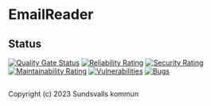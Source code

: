 # EmailReader

## Status

[![Quality Gate Status](https://sonarcloud.io/api/project_badges/measure?project=Sundsvallskommun_api-service-email-reader&metric=alert_status)](https://sonarcloud.io/summary/overall?id=Sundsvallskommun_api-service-email-reader)
[![Reliability Rating](https://sonarcloud.io/api/project_badges/measure?project=Sundsvallskommun_api-service-email-reader&metric=reliability_rating)](https://sonarcloud.io/summary/overall?id=Sundsvallskommun_api-service-email-reader)
[![Security Rating](https://sonarcloud.io/api/project_badges/measure?project=Sundsvallskommun_api-service-email-reader&metric=security_rating)](https://sonarcloud.io/summary/overall?id=Sundsvallskommun_api-service-email-reader)
[![Maintainability Rating](https://sonarcloud.io/api/project_badges/measure?project=Sundsvallskommun_api-service-email-reader&metric=sqale_rating)](https://sonarcloud.io/summary/overall?id=Sundsvallskommun_api-service-email-reader)
[![Vulnerabilities](https://sonarcloud.io/api/project_badges/measure?project=Sundsvallskommun_api-service-email-reader&metric=vulnerabilities)](https://sonarcloud.io/summary/overall?id=Sundsvallskommun_api-service-email-reader)
[![Bugs](https://sonarcloud.io/api/project_badges/measure?project=Sundsvallskommun_api-service-email-reader&metric=bugs)](https://sonarcloud.io/summary/overall?id=Sundsvallskommun_api-service-email-reader)

## 

Copyright (c) 2023 Sundsvalls kommun
